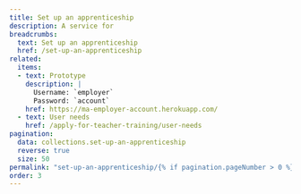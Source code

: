 ```yaml
---
title: Set up an apprenticeship
description: A service for 
breadcrumbs:
  text: Set up an apprenticeship
  href: /set-up-an-apprenticeship
related:
  items:
  - text: Prototype
    description: |
      Username: `employer`
      Password: `account`
    href: https://ma-employer-account.herokuapp.com/
  - text: User needs
    href: /apply-for-teacher-training/user-needs
pagination:
  data: collections.set-up-an-apprenticeship
  reverse: true
  size: 50
permalink: "set-up-an-apprenticeship/{% if pagination.pageNumber > 0 %}page/{{ pagination.pageNumber + 1 }}{% else %}index{% endif %}.html"
order: 3
---
```

